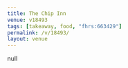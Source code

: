 ```yaml
---
title: The Chip Inn
venue: v18493
tags: [takeaway, food, "fhrs:663429"]
permalink: /v/18493/
layout: venue
---
```

null